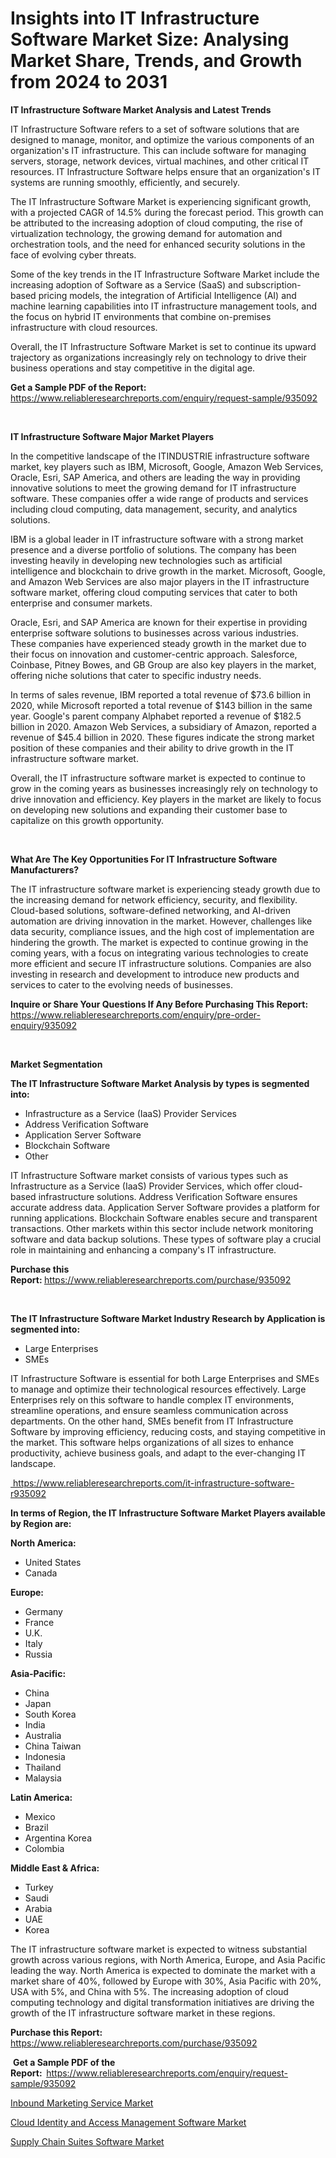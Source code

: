 <p><h1>Insights into IT Infrastructure Software Market Size: Analysing Market Share, Trends, and Growth from 2024 to 2031</h1></p><p><strong>IT Infrastructure Software Market Analysis and Latest Trends</strong></p>
<p><p>IT Infrastructure Software refers to a set of software solutions that are designed to manage, monitor, and optimize the various components of an organization's IT infrastructure. This can include software for managing servers, storage, network devices, virtual machines, and other critical IT resources. IT Infrastructure Software helps ensure that an organization's IT systems are running smoothly, efficiently, and securely.</p><p>The IT Infrastructure Software Market is experiencing significant growth, with a projected CAGR of 14.5% during the forecast period. This growth can be attributed to the increasing adoption of cloud computing, the rise of virtualization technology, the growing demand for automation and orchestration tools, and the need for enhanced security solutions in the face of evolving cyber threats.</p><p>Some of the key trends in the IT Infrastructure Software Market include the increasing adoption of Software as a Service (SaaS) and subscription-based pricing models, the integration of Artificial Intelligence (AI) and machine learning capabilities into IT infrastructure management tools, and the focus on hybrid IT environments that combine on-premises infrastructure with cloud resources.</p><p>Overall, the IT Infrastructure Software Market is set to continue its upward trajectory as organizations increasingly rely on technology to drive their business operations and stay competitive in the digital age.</p></p>
<p><strong>Get a Sample PDF of the Report:&nbsp;</strong> <a href="https://www.reliableresearchreports.com/enquiry/request-sample/935092">https://www.reliableresearchreports.com/enquiry/request-sample/935092</a></p>
<p>&nbsp;</p>
<p><strong>IT Infrastructure Software Major Market Players</strong></p>
<p><p>In the competitive landscape of the ITINDUSTRIE infrastructure software market, key players such as IBM, Microsoft, Google, Amazon Web Services, Oracle, Esri, SAP America, and others are leading the way in providing innovative solutions to meet the growing demand for IT infrastructure software. These companies offer a wide range of products and services including cloud computing, data management, security, and analytics solutions.</p><p>IBM is a global leader in IT infrastructure software with a strong market presence and a diverse portfolio of solutions. The company has been investing heavily in developing new technologies such as artificial intelligence and blockchain to drive growth in the market. Microsoft, Google, and Amazon Web Services are also major players in the IT infrastructure software market, offering cloud computing services that cater to both enterprise and consumer markets.</p><p>Oracle, Esri, and SAP America are known for their expertise in providing enterprise software solutions to businesses across various industries. These companies have experienced steady growth in the market due to their focus on innovation and customer-centric approach. Salesforce, Coinbase, Pitney Bowes, and GB Group are also key players in the market, offering niche solutions that cater to specific industry needs.</p><p>In terms of sales revenue, IBM reported a total revenue of $73.6 billion in 2020, while Microsoft reported a total revenue of $143 billion in the same year. Google's parent company Alphabet reported a revenue of $182.5 billion in 2020. Amazon Web Services, a subsidiary of Amazon, reported a revenue of $45.4 billion in 2020. These figures indicate the strong market position of these companies and their ability to drive growth in the IT infrastructure software market.</p><p>Overall, the IT infrastructure software market is expected to continue to grow in the coming years as businesses increasingly rely on technology to drive innovation and efficiency. Key players in the market are likely to focus on developing new solutions and expanding their customer base to capitalize on this growth opportunity.</p></p>
<p>&nbsp;</p>
<p><strong>What Are The Key Opportunities For IT Infrastructure Software Manufacturers?</strong></p>
<p><p>The IT infrastructure software market is experiencing steady growth due to the increasing demand for network efficiency, security, and flexibility. Cloud-based solutions, software-defined networking, and AI-driven automation are driving innovation in the market. However, challenges like data security, compliance issues, and the high cost of implementation are hindering the growth. The market is expected to continue growing in the coming years, with a focus on integrating various technologies to create more efficient and secure IT infrastructure solutions. Companies are also investing in research and development to introduce new products and services to cater to the evolving needs of businesses.</p></p>
<p><strong>Inquire or Share Your Questions If Any Before Purchasing This Report:</strong> <a href="https://www.reliableresearchreports.com/enquiry/pre-order-enquiry/935092">https://www.reliableresearchreports.com/enquiry/pre-order-enquiry/935092</a></p>
<p>&nbsp;</p>
<p><strong>Market Segmentation</strong></p>
<p><strong>The IT Infrastructure Software Market Analysis by types is segmented into:</strong></p>
<p><ul><li>Infrastructure as a Service (IaaS) Provider Services</li><li>Address Verification Software</li><li>Application Server Software</li><li>Blockchain Software</li><li>Other</li></ul></p>
<p><p>IT Infrastructure Software market consists of various types such as Infrastructure as a Service (IaaS) Provider Services, which offer cloud-based infrastructure solutions. Address Verification Software ensures accurate address data. Application Server Software provides a platform for running applications. Blockchain Software enables secure and transparent transactions. Other markets within this sector include network monitoring software and data backup solutions. These types of software play a crucial role in maintaining and enhancing a company's IT infrastructure.</p></p>
<p><strong>Purchase this Report:&nbsp;</strong><a href="https://www.reliableresearchreports.com/purchase/935092">https://www.reliableresearchreports.com/purchase/935092</a></p>
<p>&nbsp;</p>
<p><strong>The IT Infrastructure Software Market Industry Research by Application is segmented into:</strong></p>
<p><ul><li>Large Enterprises</li><li>SMEs</li></ul></p>
<p><p>IT Infrastructure Software is essential for both Large Enterprises and SMEs to manage and optimize their technological resources effectively. Large Enterprises rely on this software to handle complex IT environments, streamline operations, and ensure seamless communication across departments. On the other hand, SMEs benefit from IT Infrastructure Software by improving efficiency, reducing costs, and staying competitive in the market. This software helps organizations of all sizes to enhance productivity, achieve business goals, and adapt to the ever-changing IT landscape.</p></p>
<p><a href="https://www.reliableresearchreports.com/it-infrastructure-software-r935092">&nbsp;https://www.reliableresearchreports.com/it-infrastructure-software-r935092</a></p>
<p><strong>In terms of Region, the IT Infrastructure Software Market Players available by Region are:</strong></p>
<p>
    <p> <strong> North America: </strong>
        <ul>
            <li>United States</li>
            <li>Canada</li>
        </ul>
        </p> 
    <p> <strong> Europe: </strong>
        <ul>
            <li>Germany</li>
            <li>France</li>
            <li>U.K.</li>
            <li>Italy</li>
            <li>Russia</li>
        </ul>
        </p> 
    <p> <strong> Asia-Pacific: </strong>
        <ul>
            <li>China</li>
            <li>Japan</li>
            <li>South Korea</li>
            <li>India</li>
            <li>Australia</li>
            <li>China Taiwan</li>
            <li>Indonesia</li>
            <li>Thailand</li>
            <li>Malaysia</li>
        </ul>
        </p> 
    <p> <strong> Latin America: </strong>
        <ul>
            <li>Mexico</li>
            <li>Brazil</li>
            <li>Argentina Korea</li>
            <li>Colombia</li>
        </ul>
        </p> 
    <p> <strong> Middle East & Africa: </strong>
        <ul>
            <li>Turkey</li>
            <li>Saudi</li>
            <li>Arabia</li>
            <li>UAE</li>
            <li>Korea</li>
        </ul>
    </p>
    </p>
<p><p>The IT infrastructure software market is expected to witness substantial growth across various regions, with North America, Europe, and Asia Pacific leading the way. North America is expected to dominate the market with a market share of 40%, followed by Europe with 30%, Asia Pacific with 20%, USA with 5%, and China with 5%. The increasing adoption of cloud computing technology and digital transformation initiatives are driving the growth of the IT infrastructure software market in these regions.</p></p>
<p><strong>Purchase this Report: </strong><a href="https://www.reliableresearchreports.com/purchase/935092">https://www.reliableresearchreports.com/purchase/935092</a></p>
<p>&nbsp;<strong>Get a Sample PDF of the Report:&nbsp;&nbsp;</strong><a href="https://www.reliableresearchreports.com/enquiry/request-sample/935092">https://www.reliableresearchreports.com/enquiry/request-sample/935092</a></p>
<p><strong></strong></p>
<p><p><a href="https://www.linkedin.com/pulse/inbound-marketing-service-market-insights-cagr-trends-growth-i0omc">Inbound Marketing Service Market</a></p><p><a href="https://www.linkedin.com/pulse/cloud-identity-access-management-software-market-competitive-rdzye?trackingId=uKuVmMpF1UAsjpw7s3Skcg%3D%3D">Cloud Identity and Access Management Software Market</a></p><p><a href="https://www.linkedin.com/pulse/analyzing-supply-chain-suites-software-market-global-industry-mlfsf">Supply Chain Suites Software Market</a></p></p>